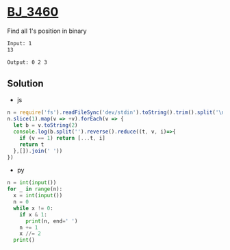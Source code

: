 # [BJ_3460](https://acmicpc.net/problem/3460)

Find all 1's position in binary

```txt
Input: 1
13

Output: 0 2 3
```

## Solution

* js

```js
n = require('fs').readFileSync('dev/stdin').toString().trim().split('\n')
n.slice(1).map(v => +v).forEach(v => {
  let b = v.toString(2)
  console.log(b.split('').reverse().reduce((t, v, i)=>{
    if (v == 1) return [...t, i]
    return t
  },[]).join(' '))
})
```

* py

```py
n = int(input())
for _ in range(n):
  x = int(input())
  n = 0
  while x != 0:
    if x & 1:
      print(n, end=' ')
    n += 1
    x //= 2
  print()
```
